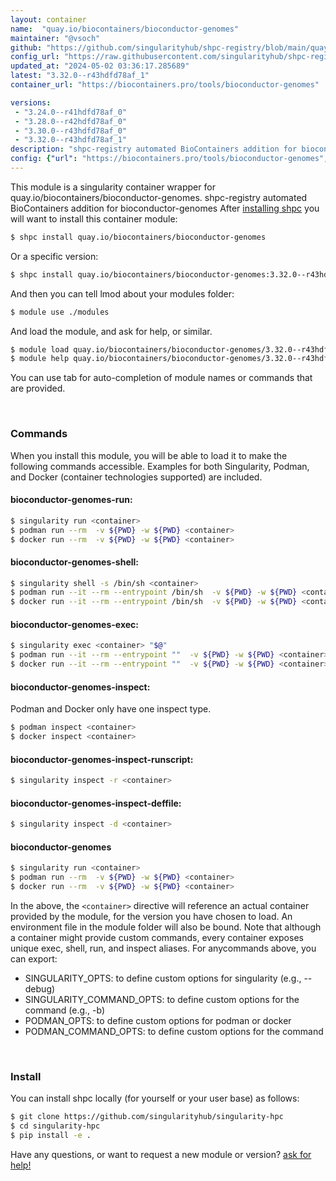 ```yaml
---
layout: container
name:  "quay.io/biocontainers/bioconductor-genomes"
maintainer: "@vsoch"
github: "https://github.com/singularityhub/shpc-registry/blob/main/quay.io/biocontainers/bioconductor-genomes/container.yaml"
config_url: "https://raw.githubusercontent.com/singularityhub/shpc-registry/main/quay.io/biocontainers/bioconductor-genomes/container.yaml"
updated_at: "2024-05-02 03:36:17.285689"
latest: "3.32.0--r43hdfd78af_1"
container_url: "https://biocontainers.pro/tools/bioconductor-genomes"

versions:
 - "3.24.0--r41hdfd78af_0"
 - "3.28.0--r42hdfd78af_0"
 - "3.30.0--r43hdfd78af_0"
 - "3.32.0--r43hdfd78af_1"
description: "shpc-registry automated BioContainers addition for bioconductor-genomes"
config: {"url": "https://biocontainers.pro/tools/bioconductor-genomes", "maintainer": "@vsoch", "description": "shpc-registry automated BioContainers addition for bioconductor-genomes", "latest": {"3.32.0--r43hdfd78af_1": "sha256:f083447f895d1987f6851024b78fb72d7807a25c3678c88edac499c019a0b56e"}, "tags": {"3.24.0--r41hdfd78af_0": "sha256:0bd94f52a4382182774caeff75b9096bb7aba4c401d5038982c447d9d2cd9a76", "3.28.0--r42hdfd78af_0": "sha256:f1901154bd7e8e32fc99e0abe6ed24d6e440cdbb5a0ab1c9a9f53df922e0742e", "3.30.0--r43hdfd78af_0": "sha256:78ae0a799991020775a4d68ccde6f859ed51ac9d9498367cf6a6bad49ac628ff", "3.32.0--r43hdfd78af_1": "sha256:f083447f895d1987f6851024b78fb72d7807a25c3678c88edac499c019a0b56e"}, "docker": "quay.io/biocontainers/bioconductor-genomes"}
---
```


This module is a singularity container wrapper for quay.io/biocontainers/bioconductor-genomes.
shpc-registry automated BioContainers addition for bioconductor-genomes
After [installing shpc](#install) you will want to install this container module:


```bash
$ shpc install quay.io/biocontainers/bioconductor-genomes
```

Or a specific version:

```bash
$ shpc install quay.io/biocontainers/bioconductor-genomes:3.32.0--r43hdfd78af_1
```

And then you can tell lmod about your modules folder:

```bash
$ module use ./modules
```

And load the module, and ask for help, or similar.

```bash
$ module load quay.io/biocontainers/bioconductor-genomes/3.32.0--r43hdfd78af_1
$ module help quay.io/biocontainers/bioconductor-genomes/3.32.0--r43hdfd78af_1
```

You can use tab for auto-completion of module names or commands that are provided.

<br>

### Commands

When you install this module, you will be able to load it to make the following commands accessible.
Examples for both Singularity, Podman, and Docker (container technologies supported) are included.

#### bioconductor-genomes-run:

```bash
$ singularity run <container>
$ podman run --rm  -v ${PWD} -w ${PWD} <container>
$ docker run --rm  -v ${PWD} -w ${PWD} <container>
```

#### bioconductor-genomes-shell:

```bash
$ singularity shell -s /bin/sh <container>
$ podman run --it --rm --entrypoint /bin/sh  -v ${PWD} -w ${PWD} <container>
$ docker run --it --rm --entrypoint /bin/sh  -v ${PWD} -w ${PWD} <container>
```

#### bioconductor-genomes-exec:

```bash
$ singularity exec <container> "$@"
$ podman run --it --rm --entrypoint ""  -v ${PWD} -w ${PWD} <container> "$@"
$ docker run --it --rm --entrypoint ""  -v ${PWD} -w ${PWD} <container> "$@"
```

#### bioconductor-genomes-inspect:

Podman and Docker only have one inspect type.

```bash
$ podman inspect <container>
$ docker inspect <container>
```

#### bioconductor-genomes-inspect-runscript:

```bash
$ singularity inspect -r <container>
```

#### bioconductor-genomes-inspect-deffile:

```bash
$ singularity inspect -d <container>
```



#### bioconductor-genomes

```bash
$ singularity run <container>
$ podman run --rm  -v ${PWD} -w ${PWD} <container>
$ docker run --rm  -v ${PWD} -w ${PWD} <container>
```


In the above, the `<container>` directive will reference an actual container provided
by the module, for the version you have chosen to load. An environment file in the
module folder will also be bound. Note that although a container
might provide custom commands, every container exposes unique exec, shell, run, and
inspect aliases. For anycommands above, you can export:

 - SINGULARITY_OPTS: to define custom options for singularity (e.g., --debug)
 - SINGULARITY_COMMAND_OPTS: to define custom options for the command (e.g., -b)
 - PODMAN_OPTS: to define custom options for podman or docker
 - PODMAN_COMMAND_OPTS: to define custom options for the command

<br>

### Install

You can install shpc locally (for yourself or your user base) as follows:

```bash
$ git clone https://github.com/singularityhub/singularity-hpc
$ cd singularity-hpc
$ pip install -e .
```

Have any questions, or want to request a new module or version? [ask for help!](https://github.com/singularityhub/singularity-hpc/issues)